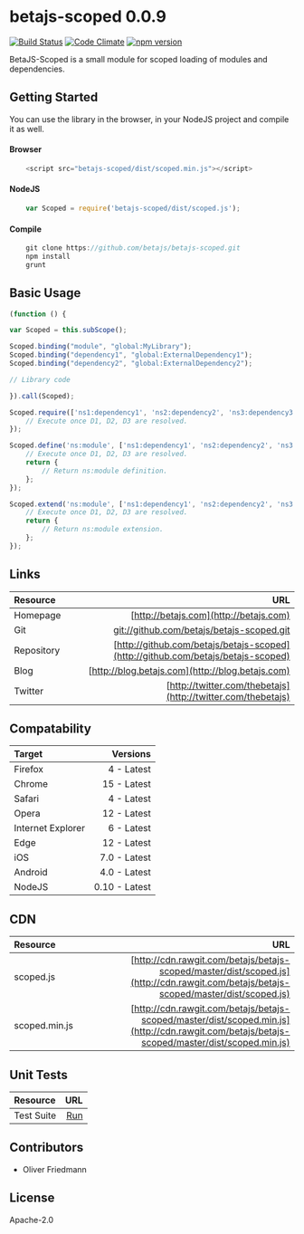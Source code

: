 # betajs-scoped 0.0.9
[![Build Status](https://api.travis-ci.org/betajs/betajs-scoped.svg?branch=master)](https://travis-ci.org/betajs/betajs-scoped)
[![Code Climate](https://codeclimate.com/github/betajs/betajs-scoped/badges/gpa.svg)](https://codeclimate.com/github/betajs/betajs-scoped)
[![npm version](https://img.shields.io/npm/v/betajs-scoped.svg?style=flat)](https://www.npmjs.com/package/betajs-scoped)

BetaJS-Scoped is a small module for scoped loading of modules and dependencies.



## Getting Started


You can use the library in the browser, in your NodeJS project and compile it as well.

#### Browser

```javascript
	<script src="betajs-scoped/dist/scoped.min.js"></script>
``` 

#### NodeJS

```javascript
	var Scoped = require('betajs-scoped/dist/scoped.js');
```

#### Compile

```javascript
	git clone https://github.com/betajs/betajs-scoped.git
	npm install
	grunt
```



## Basic Usage


```javascript
(function () {

var Scoped = this.subScope();

Scoped.binding("module", "global:MyLibrary");
Scoped.binding("dependency1", "global:ExternalDependency1");
Scoped.binding("dependency2", "global:ExternalDependency2");

// Library code

}).call(Scoped);
```

```javascript
Scoped.require(['ns1:dependency1', 'ns2:dependency2', 'ns3:dependency3'], function (D1, D2, D3) {
    // Execute once D1, D2, D3 are resolved.
});

Scoped.define('ns:module', ['ns1:dependency1', 'ns2:dependency2', 'ns3:dependency3'], function (D1, D2, D3) {
    // Execute once D1, D2, D3 are resolved.
    return {
        // Return ns:module definition.
    };
});

Scoped.extend('ns:module', ['ns1:dependency1', 'ns2:dependency2', 'ns3:dependency3'], function (D1, D2, D3) {
    // Execute once D1, D2, D3 are resolved.
    return {
        // Return ns:module extension.
    };
});
```


## Links
| Resource   | URL |
| :--------- | --: |
| Homepage   | [http://betajs.com](http://betajs.com) |
| Git        | [git://github.com/betajs/betajs-scoped.git](git://github.com/betajs/betajs-scoped.git) |
| Repository | [http://github.com/betajs/betajs-scoped](http://github.com/betajs/betajs-scoped) |
| Blog       | [http://blog.betajs.com](http://blog.betajs.com) | 
| Twitter    | [http://twitter.com/thebetajs](http://twitter.com/thebetajs) | 



## Compatability
| Target | Versions |
| :----- | -------: |
| Firefox | 4 - Latest |
| Chrome | 15 - Latest |
| Safari | 4 - Latest |
| Opera | 12 - Latest |
| Internet Explorer | 6 - Latest |
| Edge | 12 - Latest |
| iOS | 7.0 - Latest |
| Android | 4.0 - Latest |
| NodeJS | 0.10 - Latest |


## CDN
| Resource | URL |
| :----- | -------: |
| scoped.js | [http://cdn.rawgit.com/betajs/betajs-scoped/master/dist/scoped.js](http://cdn.rawgit.com/betajs/betajs-scoped/master/dist/scoped.js) |
| scoped.min.js | [http://cdn.rawgit.com/betajs/betajs-scoped/master/dist/scoped.min.js](http://cdn.rawgit.com/betajs/betajs-scoped/master/dist/scoped.min.js) |


## Unit Tests
| Resource | URL |
| :----- | -------: |
| Test Suite | [Run](http://rawgit.com/betajs/betajs-scoped/master/tests/tests.html) |




## Contributors

- Oliver Friedmann


## License

Apache-2.0


